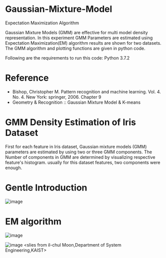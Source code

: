 # Gaussian-Mixture-Model

Expectation Maximization Algorithm

Gaussian Mixture Models (GMM) are effective for multi model density representation. In this experiment GMM Parameters are estimated using Expectation Maximization(EM) algorithm results are shown for two datasets. The GMM algorithm and plotting functions are given in python code.

Following are the requirements to run this code: Python 3.7.2

# Reference
- Bishop, Christopher M. Pattern recognition and machine learning. Vol. 4. No. 4. New York: springer, 2006. Chapter 9
- Geometry & Recognition :: Gaussian Mixture Model & K-means

# GMM Density Estimation of Iris Dataset

First for each feature in Iris dataset, Gaussian mixture models (GMM) parameters are estimated by using two or three GMM components. The Number of components in GMM are determined by visualizing respective feature's histogram. usually for this dataset features, two components were enough.

# Gentle Introduction
![image](https://user-images.githubusercontent.com/53164959/83671807-3eb5a280-a610-11ea-9663-c3110bb36adc.png)

# EM algorithm
![image](https://user-images.githubusercontent.com/53164959/83671905-63aa1580-a610-11ea-85f3-b560e154ee7e.png)

![image](https://user-images.githubusercontent.com/53164959/83671970-7c1a3000-a610-11ea-92e5-042ac69f5f32.png)
                              <slies from il-chul Moon,Department of System Engineering,KAIST>
